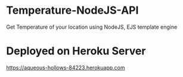 # Temperature-NodeJS-API
Get Temperature of your location using NodeJS, EJS template engine

# Deployed on Heroku Server
https://aqueous-hollows-84223.herokuapp.com
